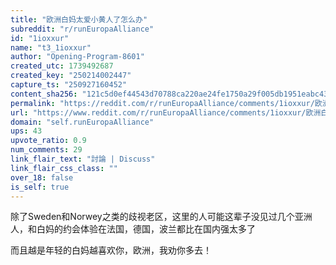 ```yaml
---
title: "欧洲白妈太爱小黄人了怎么办"
subreddit: "r/runEuropaAlliance"
id: "1ioxxur"
name: "t3_1ioxxur"
author: "Opening-Program-8601"
created_utc: 1739492687
created_key: "250214002447"
capture_ts: "250927160452"
content_sha256: "121c5d0ef44543d70788ca220ae24fe1750a29f005db1951eabc434559c379cd"
permalink: "https://reddit.com/r/runEuropaAlliance/comments/1ioxxur/欧洲白妈太爱小黄人了怎么办/"
url: "https://www.reddit.com/r/runEuropaAlliance/comments/1ioxxur/欧洲白妈太爱小黄人了怎么办/"
domain: "self.runEuropaAlliance"
ups: 43
upvote_ratio: 0.9
num_comments: 29
link_flair_text: "討論 | Discuss"
link_flair_css_class: ""
over_18: false
is_self: true
---
```


除了Sweden和Norwey之类的歧视老区，这里的人可能这辈子没见过几个亚洲人，和白妈的约会体验在法国，德国，波兰都比在国内强太多了

而且越是年轻的白妈越喜欢你，欧洲，我劝你多去！
